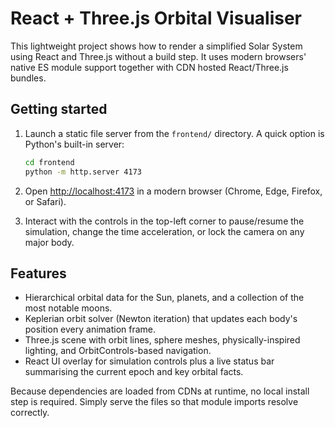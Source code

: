 # React + Three.js Orbital Visualiser

This lightweight project shows how to render a simplified Solar System using React and Three.js without a build step. It uses modern browsers' native ES module support together with CDN hosted React/Three.js bundles.

## Getting started

1. Launch a static file server from the `frontend/` directory. A quick option is Python's built-in server:

   ```bash
   cd frontend
   python -m http.server 4173
   ```

2. Open [http://localhost:4173](http://localhost:4173) in a modern browser (Chrome, Edge, Firefox, or Safari).

3. Interact with the controls in the top-left corner to pause/resume the simulation, change the time acceleration, or lock the camera on any major body.

## Features

- Hierarchical orbital data for the Sun, planets, and a collection of the most notable moons.
- Keplerian orbit solver (Newton iteration) that updates each body's position every animation frame.
- Three.js scene with orbit lines, sphere meshes, physically-inspired lighting, and OrbitControls-based navigation.
- React UI overlay for simulation controls plus a live status bar summarising the current epoch and key orbital facts.

Because dependencies are loaded from CDNs at runtime, no local install step is required. Simply serve the files so that module imports resolve correctly.

